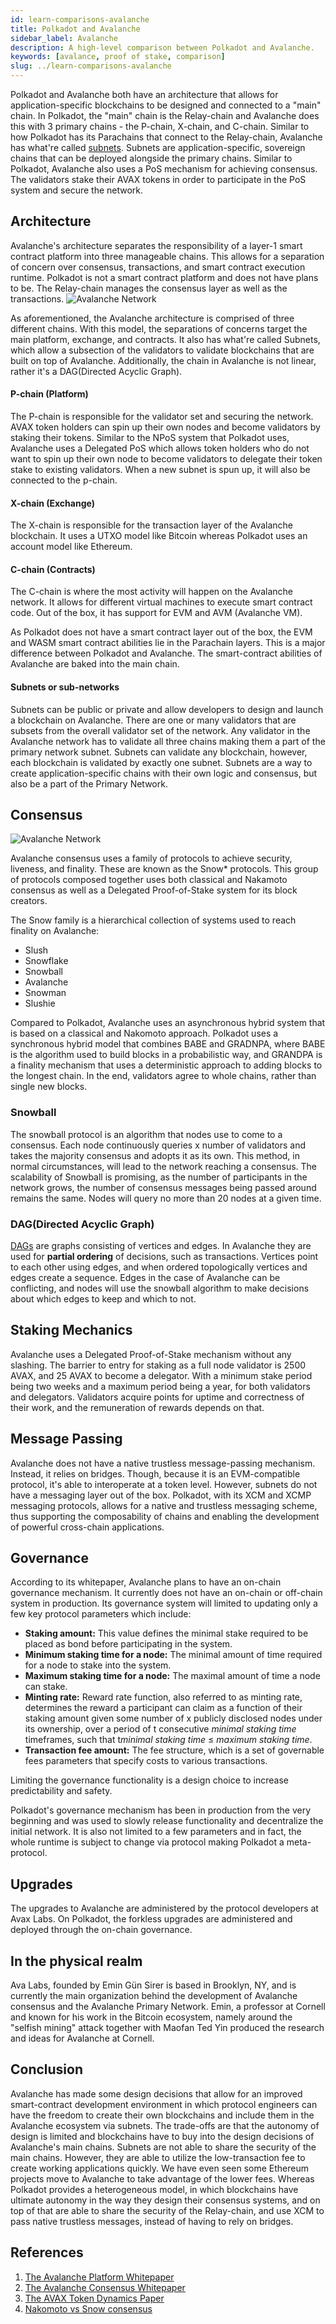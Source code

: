 ```yaml
---
id: learn-comparisons-avalanche
title: Polkadot and Avalanche
sidebar_label: Avalanche
description: A high-level comparison between Polkadot and Avalanche.
keywords: [avalance, proof of stake, comparison]
slug: ../learn-comparisons-avalanche
---
```


<!-- Add more infographics to this page -->

Polkadot and Avalanche both have an architecture that allows for application-specific blockchains to be designed and connected to a "main" chain. In Polkadot, the "main" chain is the Relay-chain and Avalanche does this with 3 primary chains - the P-chain, X-chain, and C-chain. Similar to how Polkadot has its Parachains that connect to the Relay-chain, Avalanche has what're called [subnets](https://docs.avax.network/subnets). Subnets are application-specific, sovereign chains that can be deployed alongside the primary chains. Similar to Polkadot, Avalanche also uses a PoS mechanism for achieving consensus. The validators stake their AVAX tokens in order to participate in the PoS system and secure the network.



## Architecture
Avalanche's architecture separates the responsibility of a layer-1 smart contract platform into three manageable chains. This allows for a separation of concern over consensus, transactions, and smart contract execution runtime. Polkadot is not a smart contract platform and does not have plans to be. The Relay-chain manages the consensus layer as well as the transactions.
![Avalanche Network](../assets/comparisons/avalanche/avalanche-network.png)

As aforementioned, the Avalanche architecture is comprised of three different chains. With this model, the separations of concerns target the main platform, exchange, and contracts. It also has what're called Subnets, which allow a subsection of the validators to validate blockchains that are built on top of Avalanche. Additionally, the chain in Avalanche is not linear, rather it's a DAG(Directed Acyclic Graph).

#### P-chain (Platform)

The P-chain is responsible for the validator set and securing the network. AVAX token holders can spin up their own nodes and become validators by staking their tokens. Similar to the NPoS system that Polkadot uses, Avalanche uses a Delegated PoS which allows token holders who do not want to spin up their own node to become validators to delegate their token stake to existing validators. When a new subnet is spun up, it will also be connected to the p-chain. 

#### X-chain (Exchange)

The X-chain is responsible for the transaction layer of the Avalanche blockchain. It uses a UTXO model like Bitcoin whereas Polkadot uses an account model like Ethereum.

#### C-chain (Contracts)

The C-chain is where the most activity will happen on the Avalanche network. It allows for different virtual machines to execute smart contract code. Out of the box, it has support for EVM and AVM (Avalanche VM). 

As Polkadot does not have a smart contract layer out of the box, the EVM and WASM smart contract abilities lie in the Parachain layers. This is a major difference between Polkadot and Avalanche. The smart-contract abilities of Avalanche are baked into the main chain. 

#### Subnets or sub-networks

Subnets can be public or private and allow developers to design and launch a blockchain on Avalanche. There are one or many validators that are subsets from the overall validator set of the network. Any validator in the Avalanche network has to validate all three chains making them a part of the primary network subnet. Subnets can validate any blockchain, however, each blockchain is validated by exactly one subnet. Subnets are a way to create application-specific chains with their own logic and consensus, but also be a part of the Primary Network.

## Consensus 

![Avalanche Network](../assets/comparisons/avalanche/avalanche-consensus-protocols.png)

Avalanche consensus uses a family of protocols to achieve security, liveness, and finality. These are known as the Snow* protocols. This group of protocols composed together uses both classical and Nakamoto consensus as well as a Delegated Proof-of-Stake system for its block creators.

The Snow family is a hierarchical collection of systems used to reach finality on Avalanche:

- Slush
- Snowflake
- Snowball
- Avalanche
- Snowman
- Slushie


Compared to Polkadot, Avalanche uses an asynchronous hybrid system that is based on a classical and Nakomoto approach. Polkadot uses a synchronous hybrid model that combines BABE and GRADNPA, where BABE is the algorithm used to build blocks in a probabilistic way, and GRANDPA is a finality mechanism that uses a deterministic approach to adding blocks to the longest chain. In the end, validators agree to whole chains, rather than single new blocks.

### Snowball 

The snowball protocol is an algorithm that nodes use to come to a consensus. Each node continuously queries x number of validators and takes the majority consensus and adopts it as its own. This method, in normal circumstances, will lead to the network reaching a consensus. The scalability of Snowball is promising, as the number of participants in the network grows, the number of consensus messages being passed around remains the same. Nodes will query no more than 20 nodes at a given time.

### DAG(Directed Acyclic Graph)

[DAGs](https://en.wikipedia.org/wiki/Directed_acyclic_graph) are graphs consisting of vertices and edges. In Avalanche they are used for **partial ordering** of decisions, such as transactions. Vertices point to each other using edges, and when ordered topologically vertices and edges create a sequence. Edges in the case of Avalanche can be conflicting, and nodes will use the snowball algorithm to make decisions about which edges to keep and which to not. 

## Staking Mechanics

Avalanche uses a Delegated Proof-of-Stake mechanism without any slashing. The barrier to entry for staking as a full node validator is 2500 AVAX, and 25 AVAX to become a delegator. With a minimum stake period being two weeks and a maximum period being a year, for both validators and delegators. Validators acquire points for uptime and correctness of their work, and the remuneration of rewards depends on that.

<!-- Staking points and how they are occurred is not clear in the documentation -->

## Message Passing

Avalanche does not have a native trustless message-passing mechanism. Instead, it relies on bridges. Though, because it is an EVM-compatible protocol, it's able to interoperate at a token level. However, subnets do not have a messaging layer out of the box. Polkadot, with its XCM and XCMP messaging protocols, allows for a native and trustless messaging scheme, thus supporting the composability of chains and enabling the development of powerful cross-chain applications.

## Governance

According to its whitepaper, Avalanche plans to have an on-chain governance mechanism. It currently does not have an on-chain or off-chain system in production. Its governance system will limited to updating only a few key protocol parameters which include:

- **Staking amount:** This value defines the minimal stake required to be placed as
bond before participating in the system.
- **Minimum staking time for a node:** The minimal amount of time required for a node to stake into the system.
- **Maximum staking time for a node:** The maximal amount of time a node can stake.
- **Minting rate:** Reward rate function, also referred to as minting rate, determines the reward a
participant can claim as a function of their staking amount given some number of x publicly disclosed nodes
under its ownership, over a period of t consecutive *minimal staking time* timeframes, such that t*minimal staking time* ≤ *maximum staking time*.
- **Transaction fee amount:** The fee structure, which is a set of governable fees parameters that specify costs to various transactions.

Limiting the governance functionality is a design choice to increase predictability and safety.

Polkadot's governance mechanism has been in production from the very beginning and was used to slowly release functionality and decentralize the initial network. It is also not limited to a few parameters and in fact, the whole runtime is subject to change via protocol making Polkadot a meta-protocol.

## Upgrades

The upgrades to Avalanche are administered by the protocol developers at Avax Labs. On Polkadot, the forkless upgrades are administered and deployed through the on-chain governance.

## In the physical realm

Ava Labs, founded by Emin Gün Sirer is based in Brooklyn, NY, and is currently the main organization behind the development of Avalanche consensus and the Avalanche Primary Network. Emin, a professor at Cornell and known for his work in the Bitcoin ecosystem, namely around the "selfish mining" attack together with Maofan Ted Yin produced the research and ideas for Avalanche at Cornell. 

## Conclusion

Avalanche has made some design decisions that allow for an improved smart-contract development environment in which protocol engineers can have the freedom to create their own blockchains and include them in the Avalanche ecosystem via subnets. The trade-offs are that the autonomy of design is limited and blockchains have to buy into the design decisions of Avalanche's main chains. Subnets are not able to share the security of the main chains. However, they are able to utilize the low-transaction fee to create working applications quickly. We have even seen some Ethereum projects move to Avalanche to take advantage of the lower fees. Whereas Polkadot provides a heterogeneous model, in which blockchains have ultimate autonomy in the way they design their consensus systems, and on top of that are able to share the security of the Relay-chain, and use XCM to pass native trustless messages, instead of having to rely on bridges.

## References

1. [The Avalanche Platform Whitepaper](https://assets.website-files.com/5d80307810123f5ffbb34d6e/6008d7bbf8b10d1eb01e7e16_Avalanche%20Platform%20Whitepaper.pdf)
2. [The Avalanche Consensus Whitepaper](https://assets.website-files.com/5d80307810123f5ffbb34d6e/6009805681b416f34dcae012_Avalanche%20Consensus%20Whitepaper.pdf)
1. [The AVAX Token Dynamics Paper](https://assets.website-files.com/5d80307810123f5ffbb34d6e/6008d7bc56430d6b8792b8d1_Avalanche%20Native%20Token%20Dynamics.pdf)
1. [Nakomoto vs Snow consensus](https://gyuho.dev/nakamoto-bitcoin-vs-snow-avalanche-consensus.html#what-is-snow-consensus)